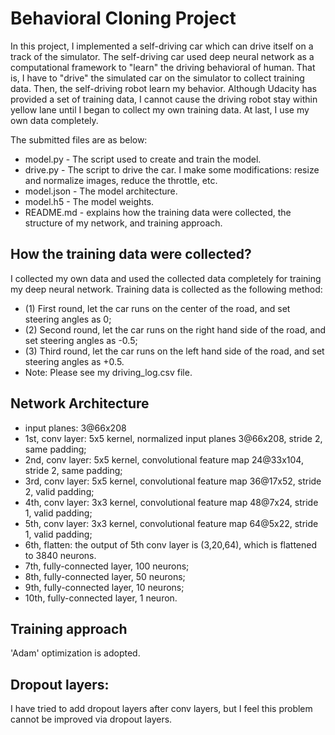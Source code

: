 # Behavioral Cloning Project

In this project, I implemented a self-driving car which can drive itself on a track of the simulator. The self-driving car used deep neural network as a computational framework to "learn" the driving behavioral of human. That is, I have to "drive" the simulated car on the simulator to collect training data. Then, the self-driving robot learn my behavior. Although Udacity has provided a set of training data, I cannot cause the driving robot stay within yellow lane until I began to collect my own training data. At last, I use my own data completely.

The submitted files are as below:

* model.py - The script used to create and train the model.
* drive.py - The script to drive the car. I make some modifications: resize and normalize images, reduce the throttle, etc. 
* model.json - The model architecture.
* model.h5 - The model weights.
* README.md - explains how the training data were collected, the structure of my network, and training approach.

## How the training data were collected?
I collected my own data and used the collected data completely for training my deep neural network.
Training data is collected as the following method:
* (1) First round, let the car runs on the center of the road, and set steering angles as 0;
* (2) Second round, let the car runs on the right hand side of the road, and set steering angles as -0.5;
* (3) Third round, let the car runs on the left hand side of the road, and set steering angles as +0.5.
* Note: Please see my driving_log.csv file.

## Network Architecture
* input planes: 3@66x208
* 1st, conv layer: 5x5 kernel, normalized input planes 3@66x208, stride 2, same padding;
* 2nd, conv layer: 5x5 kernel, convolutional feature map 24@33x104, stride 2, same padding;
* 3rd, conv layer: 5x5 kernel, convolutional feature map 36@17x52, stride 2, valid padding;
* 4th, conv layer: 3x3 kernel, convolutional feature map 48@7x24, stride 1, valid padding;
* 5th, conv layer: 3x3 kernel, convolutional feature map 64@5x22, stride 1, valid padding;
* 6th, flatten: the output of 5th conv layer is (3,20,64), which is flattened to 3840 neurons.
* 7th, fully-connected layer, 100 neurons;
* 8th, fully-connected layer, 50 neurons;
* 9th, fully-connected layer, 10 neurons;
* 10th, fully-connected layer, 1 neuron.
## Training approach
'Adam' optimization is adopted.

## Dropout layers:
I have tried to add dropout layers after conv layers, but I feel this problem cannot be improved via dropout layers.

